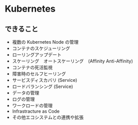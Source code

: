 # Kubernetes

## できること

- 複数の Kubernetes Node の管理
- コンテナのスケジューリング
- ローリングアップデート
- スケーリング　オートスケーリング　(Affinity Anti-Affinity)
- コンテナの死活監視
- 障害時のセルフヒーリング
- サービスディスカバリ (Service)
- ロードバランシング (Service)
- データの管理
- ログの管理
- ワークロードの管理
- Infrastracture as Code
- その他エコシステムとの連携や拡張

